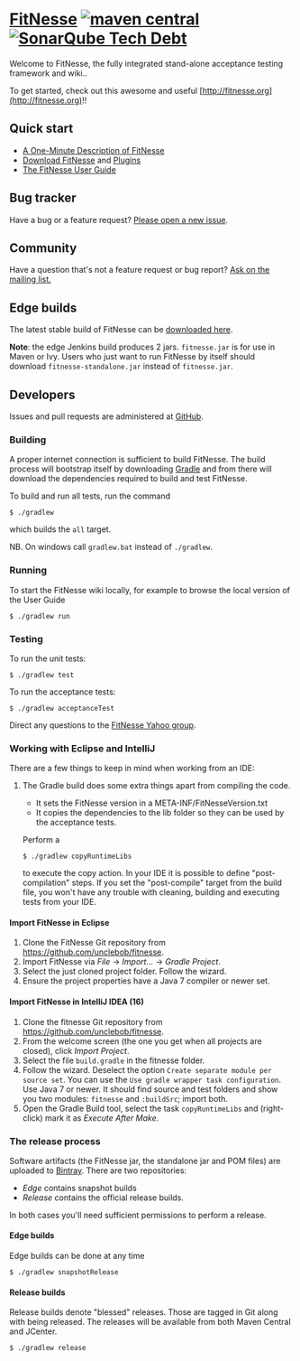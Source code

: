 # [FitNesse](http://fitnesse.org/)  [![maven central](https://maven-badges.herokuapp.com/maven-central/org.fitnesse/fitnesse/badge.svg?style=flat)](https://maven-badges.herokuapp.com/maven-central/org.fitnesse/fitnesse) [![SonarQube Tech Debt](https://img.shields.io/sonar/http/nemo.sonarqube.org/org.fitnesse:fitnesse/tech_debt.svg)](http://nemo.sonarqube.org/dashboard/index?id=org.fitnesse%3Afitnesse)

Welcome to FitNesse, the fully integrated stand-alone acceptance testing framework and wiki..

To get started, check out this awesome and useful [http://fitnesse.org](http://fitnesse.org)!!



## Quick start

* [A One-Minute Description of FitNesse](http://fitnesse.org/FitNesse.UserGuide.OneMinuteDescription)
* [Download FitNesse](http://fitnesse.org/FitNesseDownLoad) and [Plugins](http://fitnesse.org/PlugIns)
* [The FitNesse User Guide](http://fitnesse.org/.FitNesse.UserGuide)



## Bug tracker

Have a bug or a feature request? [Please open a new issue](https://github.com/unclebob/fitnesse/issues).


## Community

Have a question that's not a feature request or bug report? [Ask on the mailing list.](http://groups.yahoo.com/group/fitnesse)

## Edge builds

The latest stable build of FitNesse can be [downloaded here](https://cleancoder.ci.cloudbees.com/job/fitnesse/lastStableBuild/).

**Note**: the edge Jenkins build produces 2 jars. `fitnesse.jar` is for use in Maven or Ivy. Users who just want to run FitNesse by itself should download `fitnesse-standalone.jar` instead of `fitnesse.jar`.

## Developers

Issues and pull requests are administered at [GitHub](https://github.com/unclebob/fitnesse/issues).

### Building

A proper internet connection is sufficient to build FitNesse. The build process will bootstrap itself by downloading [Gradle](http://gradle.org) and from there will download the dependencies required to build and test FitNesse.

To build and run all tests, run the command

```
$ ./gradlew
```

which builds the `all` target.

NB. On windows call `gradlew.bat` instead of `./gradlew`.

### Running

To start the FitNesse wiki locally, for example to browse the local version of the User Guide

```
$ ./gradlew run
```

### Testing

To run the unit tests:

```
$ ./gradlew test
```

To run the acceptance tests:

```
$ ./gradlew acceptanceTest
```

Direct any questions to the [FitNesse Yahoo group](https://groups.yahoo.com/neo/groups/fitnesse/info).


### Working with Eclipse and IntelliJ

There are a few things to keep in mind when working from an IDE:

1. The Gradle build  does some extra things apart from compiling the code.
    * It sets the FitNesse version in a META-INF/FitNesseVersion.txt
    * It copies the dependencies to the lib folder so they can be used by the acceptance tests.

   Perform a
   ```
   $ ./gradlew copyRuntimeLibs
   ```
   to execute the copy action. In your IDE it is possible to define "post-compilation" steps. If
   you set the "post-compile" target from the build file, you won't have any trouble with
   cleaning, building and executing tests from your IDE.


#### Import FitNesse in Eclipse

1. Clone the FitNesse Git repository from https://github.com/unclebob/fitnesse.
2. Import FitNesse via _File_ -> _Import..._ -> _Gradle Project_.
3. Select the just cloned project folder. Follow the wizard.
4. Ensure the project properties have a Java 7 compiler or newer set.

#### Import FitNesse in IntelliJ IDEA (16)

1. Clone the fitnesse Git repository from https://github.com/unclebob/fitnesse.
2. From the welcome screen (the one you get when all projects are closed), click _Import Project_.
3. Select the file `build.gradle` in the fitnesse folder.
4. Follow the wizard. Deselect the option `Create separate module per source set`. You can use the
   `Use gradle wrapper task configuration`. Use Java 7 or newer. It should find source and test folders and
    show you two modules: `fitnesse` and `:buildSrc`; import both.
5. Open the Gradle Build tool, select the task `copyRuntimeLibs` and (right-click) mark it as _Execute After Make_.

### The release process

Software artifacts (the FitNesse jar, the standalone jar and POM files) are uploaded to [Bintray](https://bintray.com/fitnesse). There are two repositories:

* _Edge_ contains snapshot builds
* _Release_ contains the official release builds. 

In both cases you'll need sufficient permissions to perform a release.

#### Edge builds

Edge builds can be done at any time

   ```
   $ ./gradlew snapshotRelease
   ```

#### Release builds

Release builds denote "blessed" releases. Those are tagged in Git along with being released. The releases will be available from
both Maven Central and JCenter.

   ```
   $ ./gradlew release
   ```

